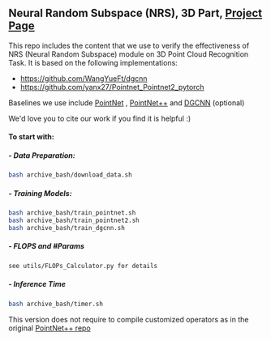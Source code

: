 ## Neural Random Subspace (NRS), 3D Part, [Project Page](https://hansen7.github.io/NRS/)

This repo includes the content that we use to verify the effectiveness of NRS (Neural Random Subspace) module on 3D Point Cloud Recognition Task. It is based on the following implementations:

- https://github.com/WangYueFt/dgcnn
- https://github.com/yanx27/Pointnet_Pointnet2_pytorch

Baselines we use include [PointNet](http://openaccess.thecvf.com/content_cvpr_2017/papers/Qi_PointNet_Deep_Learning_CVPR_2017_paper.pdf) , [PointNet++](http://papers.nips.cc/paper/7095-pointnet-deep-hierarchical-feature-learning-on-point-sets-in-a-metric-space.pdf) and [DGCNN](https://arxiv.org/abs/1801.07829) (optional)

We'd love you to cite our work if you find it is helpful :)



#### To start with:

##### - Data Preparation:

```bash
bash archive_bash/download_data.sh
```

##### - Training Models:

```bash
bash archive_bash/train_pointnet.sh
bash archive_bash/train_pointnet2.sh
bash archive_bash/train_dgcnn.sh
```

##### - FLOPS and \#Params

```bash
see utils/FLOPs_Calculator.py for details
```

##### - Inference Time

```bash
bash archive_bash/timer.sh
```



This version does not require to compile customized operators as in the original [PointNet++ repo](https://github.com/charlesq34/pointnet2)
